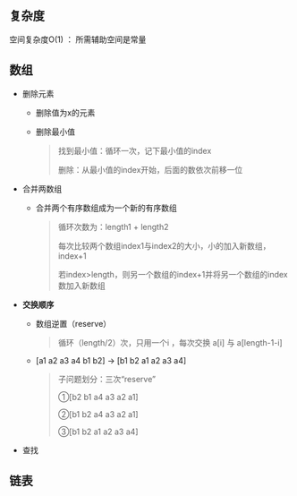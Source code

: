 ## 复杂度

空间复杂度O(1) ： 所需辅助空间是常量

## 数组

* 删除元素

  * 删除值为x的元素

  * 删除最小值

    > 找到最小值：循环一次，记下最小值的index
    >
    > 删除：从最小值的index开始，后面的数依次前移一位

* 合并两数组

  * 合并两个有序数组成为一个新的有序数组

    >循环次数为：length1 + length2
    >
    >每次比较两个数组index1与index2的大小，小的加入新数组，index+1
    >
    >若index>length，则另一个数组的index+1并将另一个数组的index数加入新数组

* **交换顺序**

  * 数组逆置（reserve）

    >循环（length/2）次，只用一个i ，每次交换 a[i] 与 a[length-1-i]

  * [a1 a2 a3 a4 b1 b2] -> [b1 b2 a1 a2 a3 a4]

    >子问题划分：三次“reserve”    
    >
    >①[b2 b1 a4 a3 a2 a1]
    >
    >②[b1 b2 a4 a3 a2 a1]
    >
    >③[b1 b2 a1 a2 a3 a4]

* 查找



## 链表

